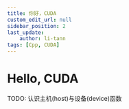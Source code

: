 ```yaml
---
title: 你好，CUDA
custom_edit_url: null
sidebar_position: 2
last_update:
    author: li-tann
tags: [Cpp, CUDA]
---
```


# Hello, CUDA

TODO: 认识主机(host)与设备(device)函数
